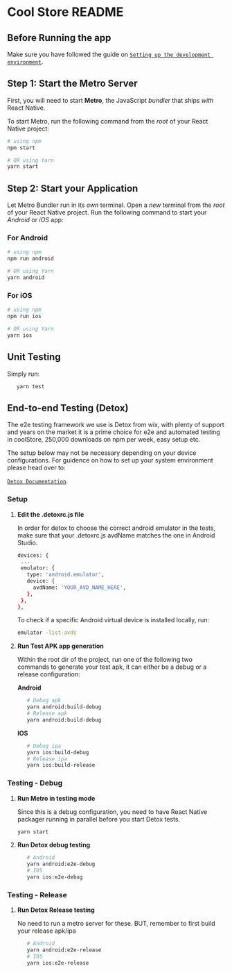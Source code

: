 # Cool Store README

## Before Running the app

Make sure you have followed the guide on [`Setting up the development environment`](https://reactnative.dev/docs/0.73/environment-setup).

## Step 1: Start the Metro Server

First, you will need to start **Metro**, the JavaScript _bundler_ that ships _with_ React Native.

To start Metro, run the following command from the _root_ of your React Native project:

```bash
# using npm
npm start

# OR using Yarn
yarn start
```

## Step 2: Start your Application

Let Metro Bundler run in its _own_ terminal. Open a _new_ terminal from the _root_ of your React Native project. Run the following command to start your _Android_ or _iOS_ app:

### For Android

```bash
# using npm
npm run android

# OR using Yarn
yarn android
```

### For iOS

```bash
# using npm
npm run ios

# OR using Yarn
yarn ios
```

## Unit Testing

Simply run:

```bash
   yarn test
```

## End-to-end Testing (Detox)

The e2e testing framework we use is Detox from wix, with plenty of support and years on the market it is a prime choice for e2e and automated testing in coolStore, 250,000 downloads on npm per week, easy setup etc.

The setup below may not be necessary depending on your device configurations. For guidence on how to set up your system environment please head over to:

[`Detox Documentation`](https://wix.github.io/Detox/docs/19.x/introduction/getting-started).

### Setup

1. **Edit the .detoxrc.js file**

   In order for detox to choose the correct android emulator in the tests, make sure that your .detoxrc.js avdName matches the one in Android Studio.

   ```bash
   devices: {
    ...
    emulator: {
      type: 'android.emulator',
      device: {
        avdName: 'YOUR_AVD_NAME_HERE',
      },
    },
   },
   ```

   To check if a specific Android virtual device is installed locally, run:

   ```bash
   emulator -list-avds
   ```

2. **Run Test APK app generation**

   Within the root dir of the project, run one of the following two commands to generate your test apk, it can either be a debug or a release configuration:

   **Android**

   ```bash
      # Debug apk
      yarn android:build-debug
      # Release apk
      yarn android:build-debug
   ```

   **IOS**

   ```bash
      # Debug ipa
      yarn ios:build-debug
      # Release ipa
      yarn ios:build-release
   ```

### Testing - Debug

1. **Run Metro in testing mode**

   Since this is a debug configuration, you need to have React Native packager running in parallel before you start Detox tests.

   ```bash
   yarn start
   ```

2. **Run Detox debug testing**

   ```bash
      # Android
      yarn android:e2e-debug
      # IOS
      yarn ios:e2e-debug
   ```

### Testing - Release

1. **Run Detox Release testing**

   No need to run a metro server for these. BUT, remember to first build your release apk/ipa

   ```bash
      # Android
      yarn android:e2e-release
      # IOS
      yarn ios:e2e-release
   ```

